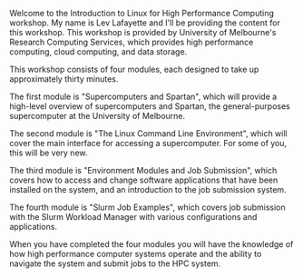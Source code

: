 Welcome to the Introduction to Linux for High Performance Computing workshop. My name is Lev Lafayette and I'll be providing 
the content for this workshop. This workshop is provided by University of Melbourne's Research Computing Services, which 
provides high performance computing, cloud computing, and data storage.

This workshop consists of four modules, each designed to take up approximately thirty minutes.

The first module is "Supercomputers and Spartan", which will provide a high-level overview of supercomputers and Spartan, 
the general-purposes supercomputer at the University of Melbourne.

The second module is "The Linux Command Line Environment", which will cover the main interface for accessing a 
supercomputer. For some of you, this will be very new.

The third module is "Environment Modules and Job Submission", which covers how to access and change software applications 
that have been installed on the system, and an introduction to the job submission system.

The fourth module is "Slurm Job Examples", which covers job submission with the Slurm Workload Manager with various 
configurations and applications.

When you have completed the four modules you will have the knowledge of how high performance computer systems operate and 
the ability to navigate the system and submit jobs to the HPC system.
